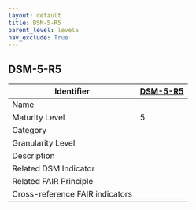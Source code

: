 ```yaml
---
layout: default
title: DSM-5-R5
parent_level: level5
nav_exclude: True
---
```


## DSM-5-R5

| Identifier | [DSM-5-R5](https://github.com/FAIRplus/Data-Maturity/blob/master/docs/_indicators/DSM-5-R5.md) |
| --------- | -----------|
| Name |  |
| Maturity Level | 5 |
| Category | |
| Granularity Level | |
| Description |  |
| Related DSM Indicator | |
| Related FAIR Principle |  |
| Cross-reference FAIR indicators |  |
